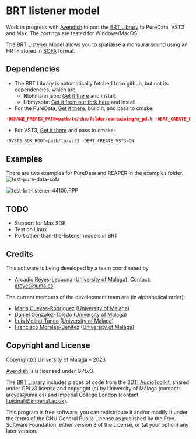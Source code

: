 # BRT listener model

Work in progress with [Avendish](https://github.com/celtera/avendish) to port the [BRT Library](https://github.com/GrupoDiana/BRTLibrary) to PureData, VST3 and Max.
The portings are tested for Windows/MacOS. 

The BRT Listener Model allows you to spatialise a monaural sound using an HRTF stored in [SOFA](https://www.sofaconventions.org/mediawiki/index.php/SOFA_(Spatially_Oriented_Format_for_Acoustics)) format. 

## Dependencies

* The BRT Library is automatically fetched from github, but not its dependencies, which are:
   * Nlohmann json: [Get it there](https://github.com/nlohmann/json) and install.
   * Libmysofa: [Get it from our fork here](https://github.com/GrupoDiana/libmysofa/tree/cmake) and install.  
* For the PureData, [Get it there](https://github.com/pure-data/pure-data), build it, and pass to cmake:

```cmake
-DCMAKE_PREFIX_PATH=path/to/the/folder/containing/m_pd.h -DBRT_CREATE_PD=ON
```
* For VST3, [Get it there](https://github.com/steinbergmedia/vst3sdk) and pass to cmake:

```cpp
-DVST3_SDK_ROOT=path/to/vst3 -DBRT_CREATE_VST3=ON
```

## Examples 

There are two examples for PureData and REAPER in the examples folder. 
![test-pure-data-sofa](https://github.com/GrupoDiana/brt-listener-model/assets/1093084/2afcb52f-91cc-4b42-b190-64820e766bd6)

![test-brt-listener-44100.RPP](https://github.com/GrupoDiana/brt-listener-model/assets/1093084/bef84219-41ae-4c28-b453-00713b9a21f0)




## TODO

* Support for Max SDK
* Test on Linux
* Port other-than-the-listener models in BRT

## Credits

This software is being developed by a team coordinated by 
-	[Arcadio Reyes-Lecuona](https://github.com/areyesl) ([University of Malaga](https://www.uma.es/)). Contact: areyes@uma.es  

The current members of the development team are (in alphabetical order):
- [Maria Cuevas-Rodriguez](https://github.com/mariacuevas) ([University of Malaga](https://www.uma.es/))
- [Daniel Gonzalez-Toledo](https://github.com/dgonzalezt) ([University of Malaga](https://www.uma.es/))
- [Luis Molina-Tanco](https://github.com/lmtanco) ([University of Malaga](https://www.uma.es/))
- [Francisco Morales-Benitez](https://github.com//FranMoraUma) ([University of Malaga](https://www.uma.es/))


## Copyright and License

Copyright(c) University of Malaga – 2023 

[Avendish](https://github.com/celtera/avendish) is is licensed under GPLv3. 

The [BRT Library](https://github.com/GrupoDiana/BRTLibrary) includes pieces of code from the [3DTI AudioToolkit](https://github.com/3DTune-In/3dti_AudioToolkit), shared under GPLv3 license and copyright (c) by University of Málaga (contact: areyes@uma.es) and Imperial College London (contact: l.picinali@imperial.ac.uk). 

This program is free software, you can redistribute it and/or modify it under the terms of the GNU General Public License as published by the Free Software Foundation, either version 3 of the License, or (at your option) any later version.
